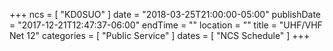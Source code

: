 +++
ncs = [ "KD0SUO" ]
date = "2018-03-25T21:00:00-05:00"
publishDate = "2017-12-21T12:47:37-06:00"
endTime = ""
location = ""
title = "UHF/VHF Net 12"
categories = [ "Public Service" ]
dates = [ "NCS Schedule" ]
+++
